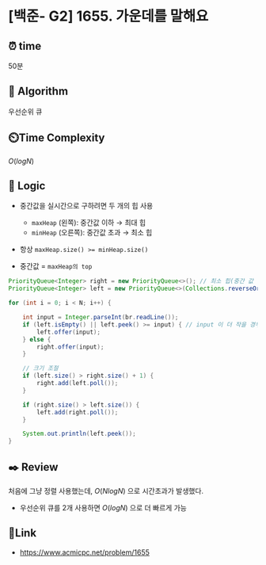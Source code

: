 
# [백준- G2] 1655. 가운데를 말해요
## ⏰  **time**
50분

## :pushpin: **Algorithm**
우선순위 큐

## ⏲️**Time Complexity**
$O(logN)$

## :round_pushpin: **Logic**

- 중간값을 실시간으로 구하려면 두 개의 힙 사용
    - `maxHeap` (왼쪽): 중간값 이하 → 최대 힙
    - `minHeap` (오른쪽): 중간값 초과 → 최소 힙

- 항상 `maxHeap.size() >= minHeap.size()`
- 중간값 = `maxHeap의 top`

```java
PriorityQueue<Integer> right = new PriorityQueue<>(); // 최소 힙(중간 값 이하)
PriorityQueue<Integer> left = new PriorityQueue<>(Collections.reverseOrder()); // 최대 힙

for (int i = 0; i < N; i++) {

	int input = Integer.parseInt(br.readLine());
	if (left.isEmpty() || left.peek() >= input) { // input 이 더 작을 경우
		left.offer(input);
	} else {
		right.offer(input);
	}

	// 크기 조절
	if (left.size() > right.size() + 1) {
		right.add(left.poll());
	}

	if (right.size() > left.size()) {
		left.add(right.poll());
	}

	System.out.println(left.peek());
}
```

## :black_nib: **Review**
처음에 그냥 정렬 사용했는데, $O(NlogN)$ 으로 시간초과가 발생했다.
- 우선순위 큐를 2개 사용하면 $O(logN)$ 으로 더 빠르게 가능


## 📡**Link**
- https://www.acmicpc.net/problem/1655

